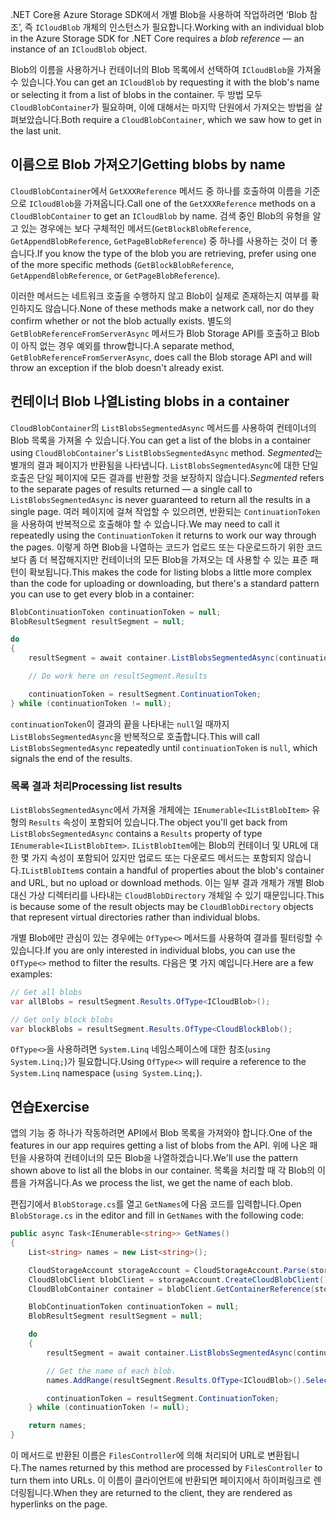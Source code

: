 <span data-ttu-id="c3ed7-101">.NET Core용 Azure Storage SDK에서 개별 Blob을 사용하여 작업하려면 ‘Blob 참조’, 즉 `ICloudBlob` 개체의 인스턴스가 필요합니다.</span><span class="sxs-lookup"><span data-stu-id="c3ed7-101">Working with an individual blob in the Azure Storage SDK for .NET Core requires a *blob reference* &mdash; an instance of an `ICloudBlob` object.</span></span>

<span data-ttu-id="c3ed7-102">Blob의 이름을 사용하거나 컨테이너의 Blob 목록에서 선택하여 `ICloudBlob`을 가져올 수 있습니다.</span><span class="sxs-lookup"><span data-stu-id="c3ed7-102">You can get an `ICloudBlob` by requesting it with the blob's name or selecting it from a list of blobs in the container.</span></span> <span data-ttu-id="c3ed7-103">두 방법 모두 `CloudBlobContainer`가 필요하며, 이에 대해서는 마지막 단원에서 가져오는 방법을 살펴보았습니다.</span><span class="sxs-lookup"><span data-stu-id="c3ed7-103">Both require a `CloudBlobContainer`, which we saw how to get in the last unit.</span></span>

## <a name="getting-blobs-by-name"></a><span data-ttu-id="c3ed7-104">이름으로 Blob 가져오기</span><span class="sxs-lookup"><span data-stu-id="c3ed7-104">Getting blobs by name</span></span>

<span data-ttu-id="c3ed7-105">`CloudBlobContainer`에서 `GetXXXReference` 메서드 중 하나를 호출하여 이름을 기준으로 `ICloudBlob`을 가져옵니다.</span><span class="sxs-lookup"><span data-stu-id="c3ed7-105">Call one of the `GetXXXReference` methods on a `CloudBlobContainer` to get an `ICloudBlob` by name.</span></span> <span data-ttu-id="c3ed7-106">검색 중인 Blob의 유형을 알고 있는 경우에는 보다 구체적인 메서드(`GetBlockBlobReference`, `GetAppendBlobReference`, `GetPageBlobReference`) 중 하나를 사용하는 것이 더 좋습니다.</span><span class="sxs-lookup"><span data-stu-id="c3ed7-106">If you know the type of the blob you are retrieving, prefer using one of the more specific methods (`GetBlockBlobReference`, `GetAppendBlobReference`, or `GetPageBlobReference`).</span></span>

<span data-ttu-id="c3ed7-107">이러한 메서드는 네트워크 호출을 수행하지 않고 Blob이 실제로 존재하는지 여부를 확인하지도 않습니다.</span><span class="sxs-lookup"><span data-stu-id="c3ed7-107">None of these methods make a network call, nor do they confirm whether or not the blob actually exists.</span></span> <span data-ttu-id="c3ed7-108">별도의 `GetBlobReferenceFromServerAsync` 메서드가 Blob Storage API를 호출하고 Blob이 아직 없는 경우 예외를 throw합니다.</span><span class="sxs-lookup"><span data-stu-id="c3ed7-108">A separate method, `GetBlobReferenceFromServerAsync`, does call the Blob storage API and will throw an exception if the blob doesn't already exist.</span></span>

## <a name="listing-blobs-in-a-container"></a><span data-ttu-id="c3ed7-109">컨테이너 Blob 나열</span><span class="sxs-lookup"><span data-stu-id="c3ed7-109">Listing blobs in a container</span></span>

<span data-ttu-id="c3ed7-110">`CloudBlobContainer`의 `ListBlobsSegmentedAsync` 메서드를 사용하여 컨테이너의 Blob 목록을 가져올 수 있습니다.</span><span class="sxs-lookup"><span data-stu-id="c3ed7-110">You can get a list of the blobs in a container using `CloudBlobContainer`'s `ListBlobsSegmentedAsync` method.</span></span> <span data-ttu-id="c3ed7-111">*Segmented*는 별개의 결과 페이지가 반환됨을 나타냅니다. `ListBlobsSegmentedAsync`에 대한 단일 호출은 단일 페이지에 모든 결과를 반환할 것을 보장하지 않습니다.</span><span class="sxs-lookup"><span data-stu-id="c3ed7-111">*Segmented* refers to the separate pages of results returned &mdash; a single call to `ListBlobsSegmentedAsync` is never guaranteed to return all the results in a single page.</span></span> <span data-ttu-id="c3ed7-112">여러 페이지에 걸쳐 작업할 수 있으려면, 반환되는 `ContinuationToken`을 사용하여 반복적으로 호출해야 할 수 있습니다.</span><span class="sxs-lookup"><span data-stu-id="c3ed7-112">We may need to call it repeatedly using the `ContinuationToken` it returns to work our way through the pages.</span></span> <span data-ttu-id="c3ed7-113">이렇게 하면 Blob을 나열하는 코드가 업로드 또는 다운로드하기 위한 코드보다 좀 더 복잡해지지만 컨테이너의 모든 Blob을 가져오는 데 사용할 수 있는 표준 패턴이 확보됩니다.</span><span class="sxs-lookup"><span data-stu-id="c3ed7-113">This makes the code for listing blobs a little more complex than the code for uploading or downloading, but there's a standard pattern you can use to get every blob in a container:</span></span>

```csharp
BlobContinuationToken continuationToken = null;
BlobResultSegment resultSegment = null; 

do
{
    resultSegment = await container.ListBlobsSegmentedAsync(continuationToken);

    // Do work here on resultSegment.Results

    continuationToken = resultSegment.ContinuationToken;
} while (continuationToken != null);
```

<span data-ttu-id="c3ed7-114">`continuationToken`이 결과의 끝을 나타내는 `null`일 때까지 `ListBlobsSegmentedAsync`을 반복적으로 호출합니다.</span><span class="sxs-lookup"><span data-stu-id="c3ed7-114">This will call `ListBlobsSegmentedAsync` repeatedly until `continuationToken` is `null`, which signals the end of the results.</span></span>

### <a name="processing-list-results"></a><span data-ttu-id="c3ed7-115">목록 결과 처리</span><span class="sxs-lookup"><span data-stu-id="c3ed7-115">Processing list results</span></span>

<span data-ttu-id="c3ed7-116">`ListBlobsSegmentedAsync`에서 가져올 개체에는 `IEnumerable<IListBlobItem>` 유형의 `Results` 속성이 포함되어 있습니다.</span><span class="sxs-lookup"><span data-stu-id="c3ed7-116">The object you'll get back from `ListBlobsSegmentedAsync` contains a `Results` property of type `IEnumerable<IListBlobItem>`.</span></span> <span data-ttu-id="c3ed7-117">`IListBlobItem`에는 Blob의 컨테이너 및 URL에 대한 몇 가지 속성이 포함되어 있지만 업로드 또는 다운로드 메서드는 포함되지 않습니다.</span><span class="sxs-lookup"><span data-stu-id="c3ed7-117">`IListBlobItem`s contain a handful of properties about the blob's container and URL, but no upload or download methods.</span></span> <span data-ttu-id="c3ed7-118">이는 일부 결과 개체가 개별 Blob 대신 가상 디렉터리를 나타내는 `CloudBlobDirectory` 개체일 수 있기 때문입니다.</span><span class="sxs-lookup"><span data-stu-id="c3ed7-118">This is because some of the result objects may be `CloudBlobDirectory` objects that represent virtual directories rather than individual blobs.</span></span>

<span data-ttu-id="c3ed7-119">개별 Blob에만 관심이 있는 경우에는 `OfType<>` 메서드를 사용하여 결과를 필터링할 수 있습니다.</span><span class="sxs-lookup"><span data-stu-id="c3ed7-119">If you are only interested in individual blobs, you can use the `OfType<>` method to filter the results.</span></span> <span data-ttu-id="c3ed7-120">다음은 몇 가지 예입니다.</span><span class="sxs-lookup"><span data-stu-id="c3ed7-120">Here are a few examples:</span></span>

```csharp
// Get all blobs
var allBlobs = resultSegment.Results.OfType<ICloudBlob>();

// Get only block blobs
var blockBlobs = resultSegment.Results.OfType<CloudBlockBlob();
```

<span data-ttu-id="c3ed7-121">`OfType<>`을 사용하려면 `System.Linq` 네임스페이스에 대한 참조(`using System.Linq;`)가 필요합니다.</span><span class="sxs-lookup"><span data-stu-id="c3ed7-121">Using `OfType<>` will require a reference to the `System.Linq` namespace (`using System.Linq;`).</span></span>

## <a name="exercise"></a><span data-ttu-id="c3ed7-122">연습</span><span class="sxs-lookup"><span data-stu-id="c3ed7-122">Exercise</span></span>

<span data-ttu-id="c3ed7-123">앱의 기능 중 하나가 작동하려면 API에서 Blob 목록을 가져와야 합니다.</span><span class="sxs-lookup"><span data-stu-id="c3ed7-123">One of the features in our app requires getting a list of blobs from the API.</span></span> <span data-ttu-id="c3ed7-124">위에 나온 패턴을 사용하여 컨테이너의 모든 Blob을 나열하겠습니다.</span><span class="sxs-lookup"><span data-stu-id="c3ed7-124">We'll use the pattern shown above to list all the blobs in our container.</span></span> <span data-ttu-id="c3ed7-125">목록을 처리할 때 각 Blob의 이름을 가져옵니다.</span><span class="sxs-lookup"><span data-stu-id="c3ed7-125">As we process the list, we get the name of each blob.</span></span>

<span data-ttu-id="c3ed7-126">편집기에서 `BlobStorage.cs`를 열고 `GetNames`에 다음 코드를 입력합니다.</span><span class="sxs-lookup"><span data-stu-id="c3ed7-126">Open `BlobStorage.cs` in the editor and fill in `GetNames` with the following code:</span></span>

```csharp
public async Task<IEnumerable<string>> GetNames()
{
    List<string> names = new List<string>();

    CloudStorageAccount storageAccount = CloudStorageAccount.Parse(storageConfig.ConnectionString);
    CloudBlobClient blobClient = storageAccount.CreateCloudBlobClient();
    CloudBlobContainer container = blobClient.GetContainerReference(storageConfig.FileContainerName);

    BlobContinuationToken continuationToken = null;
    BlobResultSegment resultSegment = null;

    do
    {
        resultSegment = await container.ListBlobsSegmentedAsync(continuationToken);

        // Get the name of each blob.
        names.AddRange(resultSegment.Results.OfType<ICloudBlob>().Select(b => b.Name));

        continuationToken = resultSegment.ContinuationToken;
    } while (continuationToken != null);

    return names;
}
```

<span data-ttu-id="c3ed7-127">이 메서드로 반환된 이름은 `FilesController`에 의해 처리되어 URL로 변환됩니다.</span><span class="sxs-lookup"><span data-stu-id="c3ed7-127">The names returned by this method are processed by `FilesController` to turn them into URLs.</span></span> <span data-ttu-id="c3ed7-128">이 이름이 클라이언트에 반환되면 페이지에서 하이퍼링크로 렌더링됩니다.</span><span class="sxs-lookup"><span data-stu-id="c3ed7-128">When they are returned to the client, they are rendered as hyperlinks on the page.</span></span>